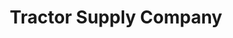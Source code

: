 ---
title: "Tractor Supply Company"
url: /north-versailles/tractor-supply-company/
shop: Dorfladen
---